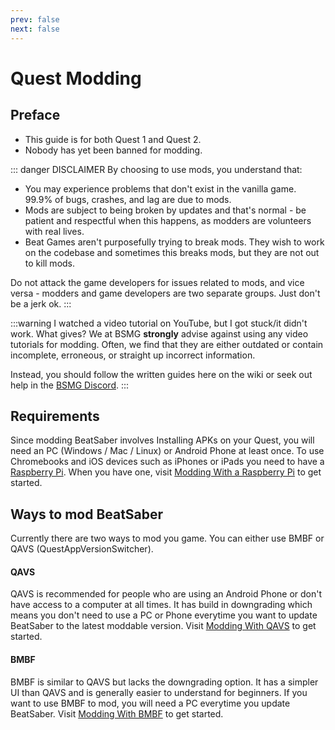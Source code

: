 ```yaml
---
prev: false
next: false
---
```


# Quest Modding

## Preface

- This guide is for both Quest 1 and Quest 2.
- Nobody has yet been banned for modding.

::: danger DISCLAIMER
By choosing to use mods, you understand that:

- You may experience problems that don't exist in the vanilla game. 99.9% of bugs, crashes, and lag are due to mods.
- Mods are subject to being broken by updates and that's normal - be patient and respectful when this happens,
  as modders are volunteers with real lives.
- Beat Games aren't purposefully trying to break mods. They wish to work on the codebase and sometimes this breaks mods,
  but they are not out to kill mods.

Do not attack the game developers for issues related to mods, and vice versa -
modders and game developers are two separate groups. Just don't be a jerk ok.
:::

:::warning I watched a video tutorial on YouTube, but I got stuck/it didn't work. What gives?
We at BSMG **strongly** advise against using any video tutorials for modding. Often, we find that they are either
outdated or contain incomplete, erroneous, or straight up incorrect information.

Instead, you should follow the written guides here on the wiki or seek out help in the [BSMG Discord](https://discord.gg/beatsabermods).
:::

## Requirements

Since modding BeatSaber involves Installing APKs on your Quest, you will need an PC (Windows / Mac / Linux) or Android
Phone at least once.
To use Chromebooks and iOS devices such as iPhones or iPads you need to have a [Raspberry Pi](https://www.raspberrypi.com/).
When you have one, visit [Modding With a Raspberry Pi](./raspi-modding.md) to get started.

## Ways to mod BeatSaber

Currently there are two ways to mod you game. You can either use BMBF or QAVS (QuestAppVersionSwitcher).

#### QAVS

QAVS is recommended for people who are using an Android Phone or don't have access to a computer at all times.
It has build in downgrading which means you don't need to use a PC or Phone everytime you want to update BeatSaber
to the latest moddable version.
Visit [Modding With QAVS](./quest-modding-qavs.md) to get started.

#### BMBF

BMBF is similar to QAVS but lacks the downgrading option. It has a simpler UI than QAVS and is generally easier to
understand for beginners. If you want to use BMBF to mod, you will need a PC everytime you update BeatSaber.
Visit [Modding With BMBF](./quest-modding-bmbf.md) to get started.
